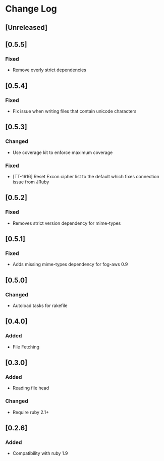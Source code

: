 # Change Log

## [Unreleased]

## [0.5.5]
### Fixed
- Remove overly strict dependencies

## [0.5.4]
### Fixed
- Fix issue when writing files that contain unicode characters

## [0.5.3]
### Changed
- Use coverage kit to enforce maximum coverage

### Fixed
- [TT-1616] Reset Excon cipher list to the default which fixes connection issue from JRuby

## [0.5.2]
### Fixed
- Removes strict version dependency for mime-types

## [0.5.1]
### Fixed
- Adds missing mime-types dependency for fog-aws 0.9

## [0.5.0]
### Changed
- Autoload tasks for rakefile

## [0.4.0]
### Added
- File Fetching

## [0.3.0]
### Added
- Reading file head

### Changed
- Require ruby 2.1+

## [0.2.6]
### Added
- Compatibility with ruby 1.9
